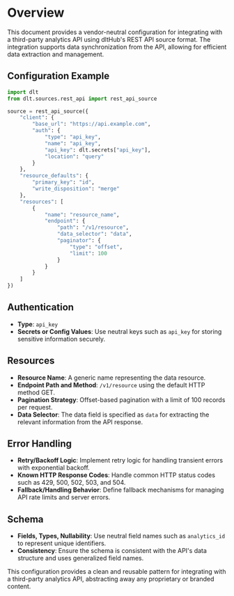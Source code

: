 # Overview

This document provides a vendor-neutral configuration for integrating with a third-party analytics API using dltHub's REST API source format. The integration supports data synchronization from the API, allowing for efficient data extraction and management.

## Configuration Example

```python
import dlt
from dlt.sources.rest_api import rest_api_source

source = rest_api_source({
    "client": {
        "base_url": "https://api.example.com",
        "auth": {
            "type": "api_key",
            "name": "api_key",
            "api_key": dlt.secrets["api_key"],
            "location": "query"
        }
    },
    "resource_defaults": {
        "primary_key": "id",
        "write_disposition": "merge"
    },
    "resources": [
        {
            "name": "resource_name",
            "endpoint": {
                "path": "/v1/resource",
                "data_selector": "data",
                "paginator": {
                    "type": "offset",
                    "limit": 100
                }
            }
        }
    ]
})
```

## Authentication

- **Type**: `api_key`
- **Secrets or Config Values**: Use neutral keys such as `api_key` for storing sensitive information securely.

## Resources

- **Resource Name**: A generic name representing the data resource.
- **Endpoint Path and Method**: `/v1/resource` using the default HTTP method GET.
- **Pagination Strategy**: Offset-based pagination with a limit of 100 records per request.
- **Data Selector**: The data field is specified as `data` for extracting the relevant information from the API response.

## Error Handling

- **Retry/Backoff Logic**: Implement retry logic for handling transient errors with exponential backoff.
- **Known HTTP Response Codes**: Handle common HTTP status codes such as 429, 500, 502, 503, and 504.
- **Fallback/Handling Behavior**: Define fallback mechanisms for managing API rate limits and server errors.

## Schema

- **Fields, Types, Nullability**: Use neutral field names such as `analytics_id` to represent unique identifiers.
- **Consistency**: Ensure the schema is consistent with the API's data structure and uses generalized field names.

This configuration provides a clean and reusable pattern for integrating with a third-party analytics API, abstracting away any proprietary or branded content.